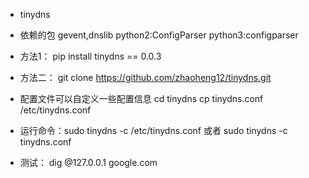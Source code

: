 * tinydns

* 依赖的包 gevent,dnslib  python2:ConfigParser python3:configparser

* 方法1： pip install tinydns == 0.0.3

* 方法二： git clone https://github.com/zhaoheng12/tinydns.git

* 配置文件可以自定义一些配置信息 cd tinydns  cp tinydns.conf /etc/tinydns.conf

* 运行命令：sudo tinydns -c  /etc/tinydns.conf 或者 sudo tinydns -c tinydns.conf

* 测试： dig @127.0.0.1 google.com

